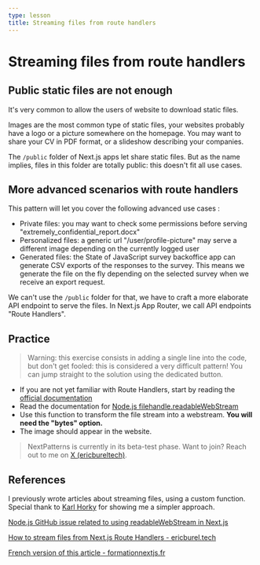 ```yaml
---
type: lesson
title: Streaming files from route handlers
---
```


# Streaming files from route handlers


## Public static files are not enough

It's very common to allow the users of website to download static files.

Images are the most common type of static files, your websites probably have a logo or a picture somewhere on the homepage.
You may want to share your CV in PDF format, or a slideshow describing your companies.

The `/public` folder of Next.js apps let share static files. 
But as the name implies, files in this folder are totally public: this doesn't fit all use cases.

## More advanced scenarios with route handlers

This pattern will let you cover the following advanced use cases :

- Private files: you may want to check some permissions before serving "extremely_confidential_report.docx"
- Personalized files: a generic url "/user/profile-picture" may serve a different image depending on the currently logged user
- Generated files: the State of JavaScript survey backoffice app can generate CSV exports of the responses to the survey. This means we generate the file on the fly depending on the selected survey when we receive an export request.

We can't use the `/public` folder for that, we have to craft a more elaborate API endpoint to serve the files.
In Next.js App Router, we call API endpoints "Route Handlers".

## Practice 

> Warning: this exercise consists in adding a single line into the code, but don't get fooled: this is considered a very difficult pattern!
> You can jump straight to the solution using the dedicated button.

- If you are not yet familiar with Route Handlers, start by reading the [official documentation](https://nextjs.org/docs/app/building-your-application/routing/route-handlers) 
- Read the documentation for [Node.js filehandle.readableWebStream](https://nodejs.org/docs/v20.16.0/api/fs.html#filehandlereadablewebstreamoptions)
- Use this function to transform the file stream into a webstream. **You will need the "bytes" option.**
- The image should appear in the website.

> NextPatterns is currently in its beta-test phase.
> Want to join? Reach out to me on [X (ericbureltech)](https://x.com/ericbureltech).

## References

I previously wrote articles about streaming files,
using a custom function. Special thank to [Karl Horky](https://github.com/karlhorky) for showing me a simpler approach.

[Node.js GitHub issue related to using readableWebStream in Next.js](https://github.com/nodejs/node/issues/54041)

[How to stream files from Next.js Route Handlers - ericburel.tech](https://www.ericburel.tech/blog/nextjs-stream-files)

[French version of this article - formationnextjs.fr](https://www.formationnextjs.fr/ressources/route-handlers-et-fichiers)
